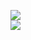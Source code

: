 [![](https://img.shields.io/badge/Made%20With-Github%20Spray-lightgrey.svg?style=for-the-badge&logo=github)](https://github.com/Annihil/github-spray#4636)  
[![](https://i.imgur.com/2DrTn0Z.gif)](https://github.com/Annihil/github-spray)
